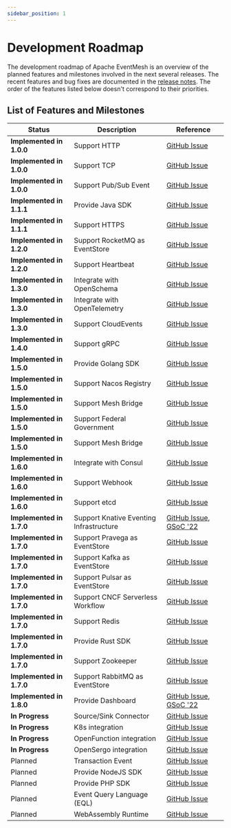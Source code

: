 ```yaml
---
sidebar_position: 1
---
```


# Development Roadmap

The development roadmap of Apache EventMesh is an overview of the planned features and milestones involved in the next several releases. The recent features and bug fixes are documented in the [release notes](https://eventmesh.apache.org/events/release-notes/v1.9.0/). The order of the features listed below doesn't correspond to their priorities.

## List of Features and Milestones

| Status                                    | Description                     | Reference |
|-------------------------------------------|---------------------------------|  --- |
| **Implemented in 1.0.0**                  | Support HTTP                    | [GitHub Issue](https://github.com/apache/eventmesh/issues/417) |
| **Implemented in 1.0.0**                  | Support TCP                     | [GitHub Issue](https://github.com/apache/eventmesh/issues/417) |
| **Implemented in 1.0.0**                  | Support Pub/Sub Event           | [GitHub Issue](https://github.com/apache/eventmesh/issues/417) |
| **Implemented in 1.1.1**                  | Provide Java SDK                | [GitHub Issue](https://github.com/apache/eventmesh/issues/417) |
| **Implemented in 1.1.1**                  | Support HTTPS                   | [GitHub Issue](https://github.com/apache/eventmesh/issues/417) |
| **Implemented in 1.2.0**                  | Support RocketMQ as EventStore  | [GitHub Issue](https://github.com/apache/eventmesh/issues/417) |
| **Implemented in 1.2.0**                  | Support Heartbeat               | [GitHub Issue](https://github.com/apache/eventmesh/issues/417) |
| **Implemented in 1.3.0**                  | Integrate with OpenSchema       | [GitHub Issue](https://github.com/apache/eventmesh/issues/417) |
| **Implemented in 1.3.0**                  | Integrate with OpenTelemetry    | [GitHub Issue](https://github.com/apache/eventmesh/issues/417) |
| **Implemented in 1.3.0**                  | Support CloudEvents             | [GitHub Issue](https://github.com/apache/eventmesh/issues/417) |
| **Implemented in 1.4.0**                  | Support gRPC                    | [GitHub Issue](https://github.com/apache/eventmesh/issues/417) |
| **Implemented in 1.5.0**                  | Provide Golang SDK              | [GitHub Issue](https://github.com/apache/eventmesh/issues/417) |
| **Implemented in 1.5.0**                  | Support Nacos Registry          | [GitHub Issue](https://github.com/apache/eventmesh/issues/417) |
| **Implemented in 1.5.0**                  | Support Mesh Bridge             | [GitHub Issue](https://github.com/apache/eventmesh/issues/417) |
| **Implemented in 1.5.0**                  | Support  Federal Government     | [GitHub Issue](https://github.com/apache/eventmesh/issues/417) |
| **Implemented in 1.5.0**                  | Support Mesh Bridge             | [GitHub Issue](https://github.com/apache/eventmesh/issues/417) |
| **Implemented in 1.6.0**                  | Integrate with Consul           | [GitHub Issue](https://github.com/apache/eventmesh/issues/417) |
| **Implemented in 1.6.0**                  | Support Webhook                 | [GitHub Issue](https://github.com/apache/eventmesh/issues/417) |
| **Implemented in 1.6.0**                  | Support etcd                    | [GitHub Issue](https://github.com/apache/eventmesh/issues/417) |
| **Implemented in 1.7.0**                           | Support Knative Eventing Infrastructure | [GitHub Issue](https://github.com/apache/eventmesh/issues/790), [GSoC '22](https://issues.apache.org/jira/browse/COMDEV-463) |
| **Implemented in 1.7.0**                           | Support Pravega as EventStore   | [GitHub Issue](https://github.com/apache/eventmesh/issues/270)  |
| **Implemented in 1.7.0**                           | Support Kafka as EventStore     | [GitHub Issue](https://github.com/apache/eventmesh/issues/676) |
| **Implemented in 1.7.0**                           | Support Pulsar as EventStore    | [GitHub Issue](https://github.com/apache/eventmesh/issues/676) |
| **Implemented in 1.7.0**                           | Support CNCF Serverless Workflow| [GitHub Issue](https://github.com/apache/eventmesh/issues/417) |
| **Implemented in 1.7.0**                           | Support Redis                   | [GitHub Issue](https://github.com/apache/eventmesh/issues/417) |
| **Implemented in 1.7.0**                           | Provide Rust SDK                        | [GitHub Issue](https://github.com/apache/eventmesh/issues/815) |
| **Implemented in 1.7.0**                           | Support Zookeeper               | [GitHub Issue](https://github.com/apache/eventmesh/issues/417) |
| **Implemented in 1.7.0**                           | Support RabbitMQ as EventStore               | [GitHub Issue](https://github.com/apache/eventmesh/issues/1553) |
| **Implemented in 1.8.0**                           | Provide Dashboard                       | [GitHub Issue](https://github.com/apache/eventmesh/issues/700), [GSoC '22](https://issues.apache.org/jira/browse/COMDEV-465)
| **In Progress**                           | Source/Sink Connector            | [GitHub Issue](https://github.com/apache/eventmesh/issues/3492) |
| **In Progress**                           | K8s integration                 | [GitHub Issue](https://github.com/apache/eventmesh/issues/3327)  |
| **In Progress**                           | OpenFunction integration        | [GitHub Issue](https://github.com/apache/eventmesh/issues/2040)  |
| **In Progress**                           | OpenSergo integration        | [GitHub Issue](https://github.com/apache/eventmesh/issues/2805)  |
| Planned                                   | Transaction Event               | [GitHub Issue](https://github.com/apache/eventmesh/issues/697) |
| Planned                                   | Provide NodeJS SDK              | [GitHub Issue](https://github.com/apache/eventmesh/issues/417) |
| Planned                                   | Provide PHP    SDK              | [GitHub Issue](https://github.com/apache/eventmesh/issues/1193) |
| Planned                                   | Event Query Language (EQL)      | [GitHub Issue](https://github.com/apache/eventmesh/issues/778) |
| Planned                                   | WebAssembly Runtime             | [GitHub Issue](https://github.com/apache/eventmesh/issues/576) |

